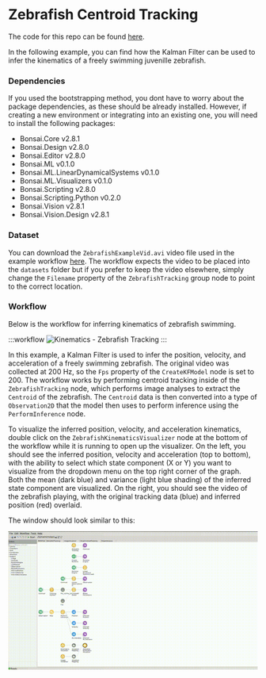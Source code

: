 # Zebrafish Centroid Tracking

The code for this repo can be found [here](https://github.com/ncguilbeault/machinelearning-examples/tree/lds-examples/examples/LinearDynamicalSystems/Kinematics/ZebrafishCentroidTracking).

In the following example, you can find how the Kalman Filter can be used to infer the kinematics of a freely swimming juvenille zebrafish.

### Dependencies

If you used the bootstrapping method, you dont have to worry about the package dependencies, as these should be already installed. However, if creating a new environment or integrating into an existing one, you will need to install the following packages:

* Bonsai.Core v2.8.1
* Bonsai.Design v2.8.0
* Bonsai.Editor v2.8.0
* Bonsai.ML v0.1.0
* Bonsai.ML.LinearDynamicalSystems v0.1.0
* Bonsai.ML.Visualizers v0.1.0
* Bonsai.Scripting v2.8.0
* Bonsai.Scripting.Python v0.2.0
* Bonsai.Vision v2.8.1
* Bonsai.Vision.Design v2.8.1

### Dataset

You can download the `ZebrafishExampleVid.avi` video file used in the example workflow [here](https://doi.org/10.5281/zenodo.10629221). The workflow expects the video to be placed into the `datasets` folder but if you prefer to keep the video elsewhere, simply change the `Filename` property of the `ZebrafishTracking` group node to point to the correct location.

### Workflow

Below is the workflow for inferring kinematics of zebrafish swimming.

:::workflow
![Kinematics - Zebrafish Tracking](ZebrafishTracking.bonsai)
:::

In this example, a Kalman Filter is used to infer the position, velocity, and acceleration of a freely swimming zebrafish. The original video was collected at 200 Hz, so the `Fps` property of the `CreateKFModel` node is set to 200. The workflow works by performing centroid tracking inside of the `ZebrafishTracking` node, which performs image analyses to extract the `Centroid` of the zebrafish. The `Centroid` data is then converted into a type of `Observation2D` that the model then uses to perform inference using the  `PerformInference` node.

To visualize the inferred position, velocity, and acceleration kinematics, double click on the `ZebrafishKinematicsVisualizer` node at the bottom of the workflow while it is running to open up the visualizer. On the left, you should see the inferred position, velocity and acceleration (top to bottom), with the ability to select which state component (X or Y) you want to visualize from the dropdown menu on the top right corner of the graph. Both the mean (dark blue) and variance (light blue shading) of the inferred state component are visualized. On the right, you should see the video of the zebrafish playing, with the original tracking data (blue) and inferred position (red) overlaid.

The window should look similar to this:

![Zebrafish Tracking](ZebrafishTracking.gif)
